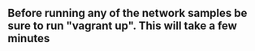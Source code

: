 ## Before running any of the network samples be sure to run "vagrant up".  This will take a few minutes
